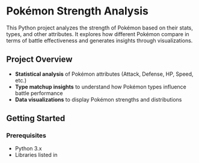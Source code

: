 # Pokémon Strength Analysis

This Python project analyzes the strength of Pokémon based on their stats, types, and other attributes. It explores how different Pokémon compare in terms of battle effectiveness and generates insights through visualizations.

## Project Overview
- **Statistical analysis** of Pokémon attributes (Attack, Defense, HP, Speed, etc.)
- **Type matchup insights** to understand how Pokémon types influence battle performance
- **Data visualizations** to display Pokémon strengths and distributions

## Getting Started

### Prerequisites
- Python 3.x
- Libraries listed in 

